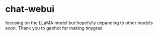 # chat-webui
focusing on the LLaMA model but hopefully expanding to other models soon. Thank you to geohot for making tinygrad

